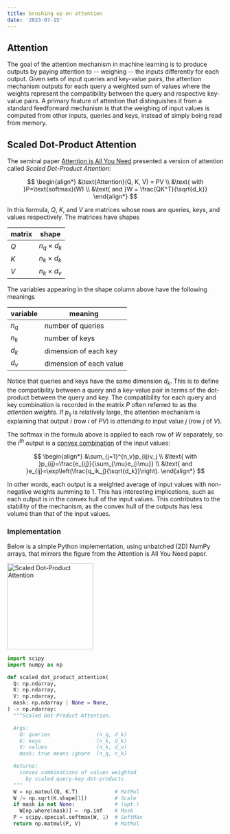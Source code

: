 ```yaml
---
title: brushing up on attention
date: '2023-07-15'
---
```


<script>
   import ScaledDotProductAttention from "$lib/assets/media/scaled_dot_product_attention.png"
</script>

## Attention

The goal of the attention mechanism in machine learning is to produce outputs by paying attention to -- weighing -- the inputs differently for each output. Given sets of input queries and key-value pairs, the attention mechanism outputs for each query a weighted sum of values where the weights represent the compatibility between the query and respective key-value pairs. A primary feature of attention that distinguishes it from a standard feedforward mechanism is that the weighing of input values is computed from other inputs, queries and keys, instead of simply being read from memory.

## Scaled Dot-Product Attention

The seminal paper [Attention is All You Need](https://papers.neurips.cc/paper/7181-attention-is-all-you-need.pdf) presented a version of attention called _Scaled Dot-Product Attention_:

$$
\begin{align*}
&\text{Attention}(Q, K, V) = PV \\
&\text{ with }P=\text{softmax}(W) \\
&\text{ and }W = \frac{QK^T}{\sqrt{d_k}}
\end{align*}
$$

In this formula, $Q$, $K$, and $V$ are matrices whose rows are queries, keys, and values respectively. The matrices have shapes

| matrix | shape            |
| ------ | ---------------- |
| $Q$    | $n_q \times d_k$ |
| $K$    | $n_k \times d_k$ |
| $V$    | $n_k \times d_v$ |

The variables appearing in the shape column above have the following meanings

| variable | meaning                 |
| -------- | ----------------------- |
| $n_q$    | number of queries       |
| $n_k$    | number of keys          |
| $d_k$    | dimension of each key   |
| $d_v$    | dimension of each value |

Notice that queries and keys have the same dimension $d_k$. This is to define the compatibility between a query and a key-value pair in terms of the dot-product between the query and key. The compatibility for each query and key combination is recorded in the matrix $P$ often referred to as the _attention weights_. If $p_{ij}$ is relatively large, the attention mechanism is explaining that output $i$ (row $i$ of $PV$) is _attending to_ input value $j$ (row $j$ of $V$).

The softmax in the formula above is applied to each row of $W$ separately, so the $i^{th}$ output is a [convex combination](https://en.wikipedia.org/wiki/Convex_combination) of the input values:

$$
\begin{align*}
&\sum_{j=1}^{n_v}p_{ij}v_j \\
&\text{ with }p_{ij}=\frac{e_{ij}}{\sum_{\mu}e_{i\mu}} \\
&\text{ and }e_{ij}=\exp\left(\frac{q_ik_j}{\sqrt{d_k}}\right).
\end{align*}
$$

In other words, each output is a weighted average of input values with non-negative weights summing to 1. This has interesting implications, such as each output is in the convex hull of the input values. This contributes to the stability of the mechanism, as the convex hull of the outputs has less volume than that of the input values.

### Implementation

Below is a simple Python implementation, using unbatched (2D) NumPy arrays, that mirrors the figure from the Attention is All You Need paper.

<img src={ScaledDotProductAttention} alt="Scaled Dot-Product Attention" width="200"/>

```python
import scipy
import numpy as np

def scaled_dot_product_attention(
  Q: np.ndarray,
  K: np.ndarray,
  V: np.ndarray,
  mask: np.ndarray | None = None,
) -> np.ndarray:
  """Scaled Dot-Product Attention.

  Args:
    Q: queries               (n_q, d_k)
    K: keys                  (n_k, d_k)
    V: values                (n_k, d_v)
    mask: true means ignore  (n_q, n_k)

  Returns:
    convex combinations of values weighted
      by scaled query-key dot-products
  """
  W = np.matmul(Q, K.T)            # MatMul
  W /= np.sqrt(K.shape[1])         # Scale
  if mask is not None:             # (opt.)
    W[np.where(mask)] = -np.inf    # Mask
  P = scipy.special.softmax(W, 1)  # SoftMax
  return np.matmul(P, V)           # MatMul
```
